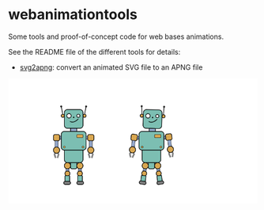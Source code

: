 # webanimationtools

Some tools and proof-of-concept code for web bases animations.

See the README file of the different tools for details:

* [svg2apng](./svg2apng): convert an animated SVG file to an APNG file

![Animated robot](./images/robot_a.png)
